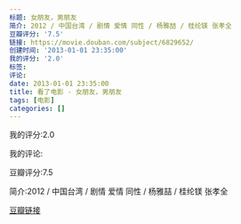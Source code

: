 ```yaml
---
标题: 女朋友，男朋友
简介: 2012 / 中国台湾 / 剧情 爱情 同性 / 杨雅喆 / 桂纶镁 张孝全
豆瓣评分: '7.5'
链接: https://movie.douban.com/subject/6829652/
创建时间: '2013-01-01 23:35:00'
我的评分: '2.0'
标签:
评论:
date: 2013-01-01 23:35:00
title: 看了电影 - 女朋友，男朋友
tags: [电影]
categories: []
---
```


我的评分:2.0

我的评论:

豆瓣评分:7.5

简介:2012 / 中国台湾 / 剧情 爱情 同性 / 杨雅喆 / 桂纶镁 张孝全

[豆瓣链接](https://movie.douban.com/subject/6829652/)

